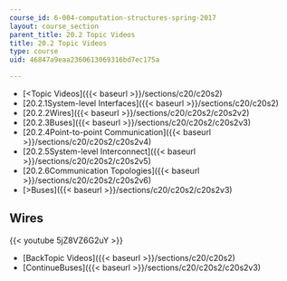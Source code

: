 ```yaml
---
course_id: 6-004-computation-structures-spring-2017
layout: course_section
parent_title: 20.2 Topic Videos
title: 20.2 Topic Videos
type: course
uid: 46847a9eaa2360613069316bd7ec175a

---
```


*   [<Topic Videos]({{< baseurl >}}/sections/c20/c20s2)
*   [20.2.1System-level Interfaces]({{< baseurl >}}/sections/c20/c20s2)
*   [20.2.2Wires]({{< baseurl >}}/sections/c20/c20s2/c20s2v2)
*   [20.2.3Buses]({{< baseurl >}}/sections/c20/c20s2/c20s2v3)
*   [20.2.4Point-to-point Communication]({{< baseurl >}}/sections/c20/c20s2/c20s2v4)
*   [20.2.5System-level Interconnect]({{< baseurl >}}/sections/c20/c20s2/c20s2v5)
*   [20.2.6Communication Topologies]({{< baseurl >}}/sections/c20/c20s2/c20s2v6)
*   [\>Buses]({{< baseurl >}}/sections/c20/c20s2/c20s2v3)

Wires
-----

{{< youtube 5jZ8VZ6G2uY >}}

*   [BackTopic Videos]({{< baseurl >}}/sections/c20/c20s2)
*   [ContinueBuses]({{< baseurl >}}/sections/c20/c20s2/c20s2v3)